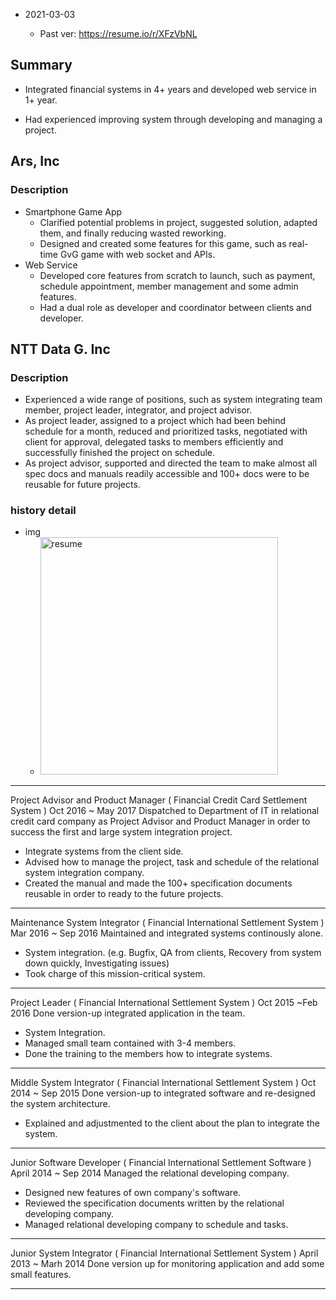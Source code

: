 - 2021-03-03

  - Past ver: https://resume.io/r/XFzVbNL

## Summary

- Integrated financial systems in 4+ years and developed web service in 1+ year.

* Had experienced improving system through developing and managing a project.

## Ars, Inc

### Description

- Smartphone Game App
  - Clarified potential problems in project, suggested solution, adapted them, and finally reducing wasted reworking.
  - Designed and created some features for this game, such as real-time GvG game with web socket and APIs.
- Web Service
  - Developed core features from scratch to launch, such as payment, schedule appointment, member management and some admin features.
  - Had a dual role as developer and coordinator between clients and developer.

## NTT Data G. Inc

### Description

- Experienced a wide range of positions, such as system integrating team member, project leader, integrator, and project advisor.
- As project leader, assigned to a project which had been behind schedule for a month, reduced and prioritized tasks, negotiated with client for approval, delegated tasks to members efficiently and successfully finished the project on schedule.
- As project advisor, supported and directed the team to make almost all spec docs and manuals readily accessible and 100+ docs were to be reusable for future projects.

### history detail

- img
  - <img width="380" alt="resume" src="https://user-images.githubusercontent.com/26793088/109595979-3cfb0b80-7aca-11eb-98a4-278aae54b448.png">

---

Project Advisor and Product Manager ( Financial Credit Card Settlement System )
Oct 2016 ~ May 2017
Dispatched to Department of IT in relational credit card company as Project Advisor and Product Manager in order to success the first and large system integration project.

- Integrate systems from the client side.
- Advised how to manage the project, task and schedule of the relational system integration company.
- Created the manual and made the 100+ specification documents reusable in order to ready to the future projects.

---

Maintenance System Integrator ( Financial International Settlement System )
Mar 2016 ~ Sep 2016
Maintained and integrated systems continously alone.

- System integration.
  (e.g. Bugfix, QA from clients, Recovery from system down quickly, Investigating issues)
- Took charge of this mission-critical system.

---

Project Leader ( Financial International Settlement System )
Oct 2015 ~Feb 2016
Done version-up integrated application in the team.

- System Integration.
- Managed small team contained with 3-4 members.
- Done the training to the members how to integrate systems.

---

Middle System Integrator ( Financial International Settlement System )
Oct 2014 ~ Sep 2015
Done version-up to integrated software and re-designed the system architecture.

- Explained and adjustmented to the client about the plan to integrate the system.

---

Junior Software Developer ( Financial International Settlement Software )
April 2014 ~ Sep 2014
Managed the relational developing company.

- Designed new features of own company's software.
- Reviewed the specification documents written by the relational developing company.
- Managed relational developing company to schedule and tasks.

---

Junior System Integrator ( Financial International Settlement System )
April 2013 ~ Marh 2014
Done version up for monitoring application and add some small features.

---
